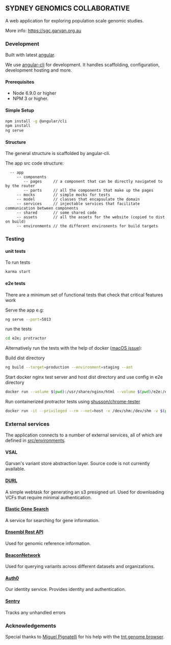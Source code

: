 ## SYDNEY GENOMICS COLLABORATIVE

A web application for exploring population scale genomic studies.

More info: https://sgc.garvan.org.au 

### Development
Built with latest [angular](https://github.com/angular/angular).

We use [angular-cli](https://github.com/angular/angular-cli) for
development. It handles scaffolding, configuration, development hosting 
and more.

#### Prerequisites

 - Node 6.9.0 or higher
 - NPM 3 or higher.

#### Simple Setup

```bash
npm install -g @angular/cli
npm install
ng serve
```

#### Structure
The general structure is scaffolded by angular-cli.

The app src code structure:

```
  -- app
     -- components
        -- pages     // a component that can be directly navigated to by the router
        -- parts     // all the components that make up the pages
     -- mocks        // simple mocks for tests
     -- model        // classes that encapsulate the domain
     -- services     // injectable services that facilitate communication between components
     -- shared       // some shared code
     -- assets       // all the assets for the website (copied to dist on build)
     -- environments // the different environents for build targets
```

### Testing

#### unit tests

To run tests
```bash
karma start
```
  
#### e2e tests
 
There are a minimum set of functional tests that check that critical 
features work

Serve the app e.g:
```bash
ng serve --port=5013
```
run the tests
```bash
cd e2e; protractor
```

Alternatively run the tests with the help of docker ([macOS issue](https://forums.docker.com/t/access-host-not-vm-from-inside-container/11747/10)):

 Build dist directory
 ```bash
 ng build --target=production --environment=staging --aot
 ```

 Start docker nginx test server and host dist directory and use config in e2e directory
 ```bash
 docker run --volume $(pwd):/usr/share/nginx/html --volume $(pwd)/e2e:/etc/nginx --detach --name sgc -p 5013:80 nginx:latest
 ```

 Run containerized protractor tests using [shusson/chrome-tester](https://github.com/shusson/docker-chrome-headless) 
 ```bash
 docker run -it --privileged --rm --net=host -v /dev/shm:/dev/shm -v $(pwd)/e2e:/tests shusson/chrome-tester protractor
 ```

### External services
The application connects to a number of external services, 
all of which are defined in [src/environments](src/environments). 
   
#### VSAL
Garvan's variant store abstraction layer. Source code is not currently 
available.

#### [DURL](https://github.com/shusson/durl)
A simple webtask for generating an s3 presigned url. 
Used for downloading VCFs that require minimal authentication.
 
#### [Elastic Gene Search](https://github.com/shusson/genesearch)
A service for searching for gene information.

#### [Ensembl Rest API](http://rest.ensembl.org/)
Used for genomic reference information.

#### [BeaconNetwork](https://beacon-network.org/)
Used for querying variants across different datasets and organizations.

#### [Auth0](https://auth0.com/)
Our identity service. Provides identity and authentication.

#### [Sentry](https://sentry.io/)
Tracks any unhandled errors

### Acknowledgements
Special thanks to [Miguel Pignatelli](https://github.com/emepyc) 
for his help with the [tnt genome browser](https://github.com/tntvis/tnt.genome).
